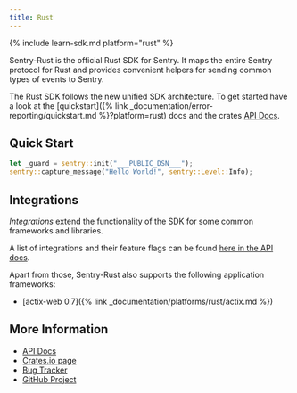 ```yaml
---
title: Rust
---
```


{% include learn-sdk.md platform="rust" %}

Sentry-Rust is the official Rust SDK for Sentry. It maps the entire Sentry
protocol for Rust and provides convenient helpers for sending common types of
events to Sentry.

The Rust SDK follows the new unified SDK architecture.  To get started have a
look at the [quickstart]({% link _documentation/error-reporting/quickstart.md
%}?platform=rust) docs and the crates [API Docs](https://docs.rs/sentry).

## Quick Start

```rust
let _guard = sentry::init("___PUBLIC_DSN___");
sentry::capture_message("Hello World!", sentry::Level::Info);
```

## Integrations

*Integrations* extend the functionality of the SDK for some common frameworks
and libraries.

A list of integrations and their feature flags can be found
[here in the API docs](https://docs.rs/sentry/0/sentry/integrations/index.html).

Apart from those, Sentry-Rust also supports the following application frameworks:

* [actix-web 0.7]({% link _documentation/platforms/rust/actix.md %})

## More Information

-   [API Docs](http://docs.rs/sentry)
-   [Crates.io page](http://crates.io/crates/sentry)
-   [Bug Tracker](http://github.com/getsentry/sentry-rust/issues)
-   [GitHub Project](http://github.com/getsentry/sentry-rust)
